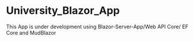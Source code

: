 # University_Blazor_App
This App is under development using Blazor-Server-App/Web API Core/ EF Core and MudBlazor

